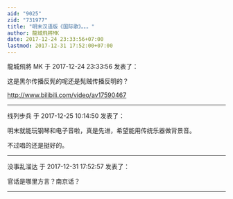 ```yaml
---
aid: "9025"
zid: "731977"
title: "明末汉语版《国际歌》。。。"
author: 龍城飛將MK
date: 2017-12-24 23:33:56+07:00
lastmod: 2017-12-31 17:52:00+07:00
---
```


龍城飛將 MK 于 2017-12-24 23:33:56 发表了：

这是黑尔传播反髡的呢还是髡贼传播反明的？

http://www.bilibili.com/video/av17590467

---

线列步兵 于 2017-12-25 10:14:50 发表了：

明末就能玩钢琴和电子音啦，真是先进，希望能用传统乐器做背景音。

不过唱的还是挺好的。

---

没事乱溜达 于 2017-12-31 17:52:57 发表了：

官话是哪里方言？南京话？

---
